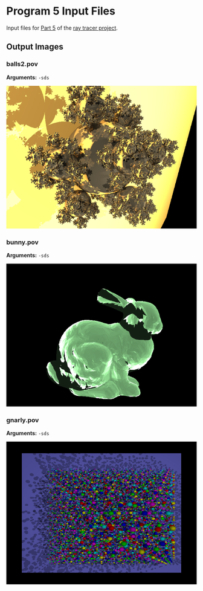 # Program 5 Input Files

Input files for [Part 5](http://iondune.github.io/csc473/project/part5) of the [ray tracer project](http://iondune.github.io/csc473/project/).


## Output Images

### balls2.pov

**Arguments:** `-sds`

![balls2.pov](balls2.png)

### bunny.pov

**Arguments:** `-sds`

![bunny.pov](bunny.png)

### gnarly.pov

**Arguments:** `-sds`

![gnarly.pov](gnarly.png)
